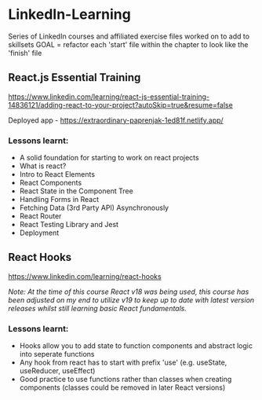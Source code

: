 # LinkedIn-Learning

Series of LinkedIn courses and affiliated exercise files worked on to add to skillsets
GOAL = refactor each 'start' file within the chapter to look like the 'finish' file

## React.js Essential Training

https://www.linkedin.com/learning/react-js-essential-training-14836121/adding-react-to-your-project?autoSkip=true&resume=false

Deployed app - https://extraordinary-paprenjak-1ed81f.netlify.app/

### Lessons learnt:

- A solid foundation for starting to work on react projects
- What is react?
- Intro to React Elements
- React Components
- React State in the Component Tree
- Handling Forms in React
- Fetching Data (3rd Party API) Asynchronously
- React Router
- React Testing Library and Jest
- Deployment

## React Hooks

https://www.linkedin.com/learning/react-hooks

_Note: At the time of this course React v18 was being used, this course has been adjusted on my end to utilize v19 to keep up to date with latest version releases whilst still learning basic React fundamentals._

### Lessons learnt:

- Hooks allow you to add state to function components and abstract logic into seperate functions
- Any hook from react has to start with prefix 'use' (e.g. useState, useReducer, useEffect)
- Good practice to use functions rather than classes when creating components (classes could be removed in later React versions)
